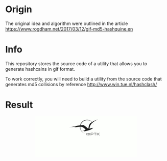 # Origin
The original idea and algorithm were outlined in the article https://www.rogdham.net/2017/03/12/gif-md5-hashquine.en

# Info
This repository stores the source code of a utility that allows you to generate hashcains in gif format.

To work correctly, you will need to build a utility from the source code that generates md5 collisions by reference http://www.win.tue.nl/hashclash/

# Result
<p align="center">
  <img src="hashquine.gif"/>
</p>